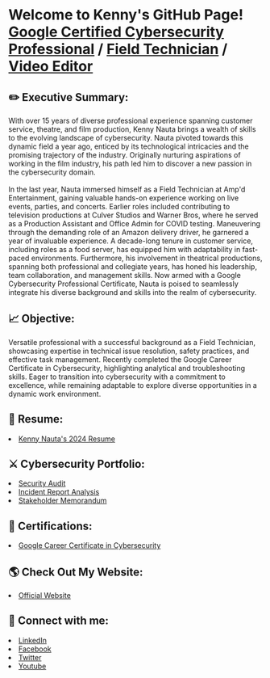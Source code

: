 <h1>Welcome to Kenny's GitHub Page! <a href="https://www.linkedin.com/in/kennynauta/">Google Certified Cybersecurity Professional</a> / <a href="https://www.linkedin.com/in/kennynauta/">Field Technician</a> / <a href="https://www.youtube.com/c/knautaproductions">Video Editor</a></h1>

<h2>✏️ Executive Summary:</h2>
With over 15 years of diverse professional experience spanning customer service, theatre, and film production, Kenny Nauta brings a wealth of skills to the evolving landscape of cybersecurity. Nauta pivoted towards this dynamic field a year ago, enticed by its technological intricacies and the promising trajectory of the industry. Originally nurturing aspirations of working in the film industry, his path led him to discover a new passion in the cybersecurity domain.<br><br>
In the last year, Nauta immersed himself as a Field Technician at Amp'd Entertainment, gaining valuable hands-on experience working on live events, parties, and concerts. Earlier roles included contributing to television productions at Culver Studios and Warner Bros, where he served as a Production Assistant and Office Admin for COVID testing. Maneuvering through the demanding role of an Amazon delivery driver, he garnered a year of invaluable experience. A decade-long tenure in customer service, including roles as a food server, has equipped him with adaptability in fast-paced environments. Furthermore, his involvement in theatrical productions, spanning both professional and collegiate years, has honed his leadership, team collaboration, and management skills. Now armed with a Google Cybersecurity Professional Certificate, Nauta is poised to seamlessly integrate his diverse background and skills into the realm of cybersecurity.<br>

<h2>📈 Objective:</h2>
Versatile professional with a successful background as a Field Technician, showcasing expertise in technical issue resolution, safety practices, and effective task management. Recently completed the Google Career Certificate in Cybersecurity, highlighting analytical and troubleshooting skills. Eager to transition into cybersecurity with a commitment to excellence, while remaining adaptable to explore diverse opportunities in a dynamic work environment.<br>

<h2>📜 Resume:</h2>
<li><a href="https://drive.google.com/file/d/1FDuxVL1H2l1D2vJctCgeWgy2PnPhcinA/view?usp=sharing">Kenny Nauta's 2024  Resume</a></li>

<h2>⚔️ Cybersecurity Portfolio:</h2>
<li><a href="https://github.com/knauta7/security_audit">Security Audit</a></li>
<li><a href="https://github.com/knauta7/incident_report_analysis">Incident Report Analysis</a></li>
<li><a href="https://github.com/knauta7/stakeholder_memorandum">Stakeholder Memorandum</a></li>

<h2>🌟 Certifications:</h2>
<li><a href="https://www.credly.com/badges/4b321562-e276-4667-b772-36e9c6fbf4cf/public_url">Google Career Certificate in Cybersecurity</a></li>


<h2>🌎 Check Out My Website:</h2>
<li><a href="www.kennynauta.com">Official Website</a></li>


<h2> 📲 Connect with me:</h2>
<li><a href="https://www.linkedin.com/in/kennynauta/">LinkedIn</a></li>
<li><a href="https://www.facebook.com/kennynauta/">Facebook</a></li>
<li><a href="https://twitter.com/kennynautajr">Twitter</a></li>
<li><a href="https://www.youtube.com/knautaproductions">Youtube</a></li>


<!--
Credit to this repository format goes to Joshmadakor1. Tweaked my page to fit my information and preference.
**joshmadakor1/joshmadakor1** is a ✨ _special_ ✨ repository because its `README.md` (this file) appears on your GitHub profile.

Here are some ideas to get you started:

- 🔭 I’m currently working on ...
- 🌱 I’m currently learning ...
- 👯 I’m looking to collaborate on ...
- 🤔 I’m looking for help with ...
- 💬 Ask me about ...
- 📫 How to reach me: ...
- 😄 Pronouns: ...
- ⚡ Fun fact: ...
-->

